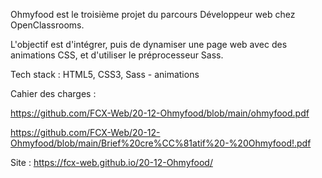 Ohmyfood est le troisième projet du parcours Développeur web chez OpenClassrooms. 

L'objectif est d'intégrer, puis de dynamiser une page web avec des animations CSS, et d'utiliser le préprocesseur Sass.

Tech stack : HTML5, CSS3, Sass - animations

Cahier des charges : 

   https://github.com/FCX-Web/20-12-Ohmyfood/blob/main/ohmyfood.pdf
  
   https://github.com/FCX-Web/20-12-Ohmyfood/blob/main/Brief%20cre%CC%81atif%20-%20Ohmyfood!.pdf
  
  
Site : https://fcx-web.github.io/20-12-Ohmyfood/


